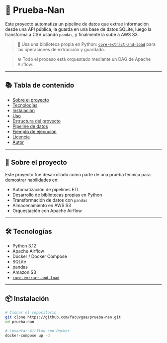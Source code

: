# 🧪 Prueba-Nan

Este proyecto automatiza un pipeline de datos que extrae información desde una API pública, la guarda en una base de datos SQLite, luego la transforma a CSV usando `pandas`, y finalmente la sube a AWS S3.

> 🧰 Usa una biblioteca propia en Python: [`core-extract-and-load`](https://pypi.org/project/core-extract-and-load/) para las operaciones de extracción y guardado.

> ⚙️ Todo el proceso está orquestado mediante un DAG de Apache Airflow.

---

## 📚 Tabla de contenido

- [Sobre el proyecto](#📘-sobre-el-proyecto)
- [Tecnologías](#🛠-tecnologías)
- [Instalación](#📦-instalación)
- [Uso](#🚀-uso)
- [Estructura del proyecto](#🗂-estructura-del-proyecto)
- [Pipeline de datos](#🔁-pipeline-de-datos)
- [Ejemplo de ejecución](#🧪-ejemplo-de-ejecución)
- [Licencia](#📝-licencia)
- [Autor](#✍️-autor)

---

## 📘 Sobre el proyecto

Este proyecto fue desarrollado como parte de una prueba técnica para demostrar habilidades en:

- Automatización de pipelines ETL
- Desarrollo de bibliotecas propias en Python
- Transformación de datos con `pandas`
- Almacenamiento en AWS S3
- Orquestación con Apache Airflow

---

## 🛠 Tecnologías

- Python 3.12
- Apache Airflow
- Docker / Docker Compose
- SQLite
- pandas
- Amazon S3
- [`core-extract-and-load`](https://pypi.org/project/core-extract-and-load/)

---

## 📦 Instalación

```bash
# Clonar el repositorio
git clone https://github.com/facuvgaa/prueba-nan.git
cd prueba-nan

# Levantar Airflow con Docker
docker-compose up -d
